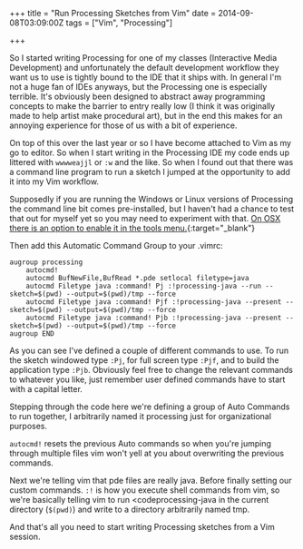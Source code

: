 +++
title = "Run Processing Sketches from Vim"
date = 2014-09-08T03:09:00Z
tags = ["Vim", "Processing"]

+++

So I started writing Processing for one of my classes (Interactive Media Development) and unfortunately the default development workflow they want us to use is tightly bound to the IDE that it ships with. In general I'm not a huge fan of IDEs anyways, but the Processing one is especially terrible. It's obviously been designed to abstract away programming concepts to make the barrier to entry really low (I think it was originally made to help artist make procedural art), but in the end this makes for an annoying experience for those of us with a bit of experience.

<!-- more -->

On top of this over the last year or so I have become attached to Vim as my go to editor. So when I start writing in the Processing IDE my code ends up littered with <code>wwwweajjl</code> or <code>:w</code> and the like. So when I found out that there was a command line program to run a sketch I jumped at the opportunity to add it into my Vim workflow.

Supposedly if you are running the Windows or Linux versions of Processing the command line bit comes pre-installed, but I haven't had a chance to test that out for myself yet so you may need to experiment with that. [On OSX there is an option to enable it in the tools menu.](https://github.com/processing/processing/wiki/Command-Line){:target="_blank"}

Then add this Automatic Command Group to your .vimrc:

~~~
augroup processing
	autocmd!
	autocmd BufNewFile,BufRead *.pde setlocal filetype=java
	autocmd Filetype java :command! Pj :!processing-java --run --sketch=$(pwd) --output=$(pwd)/tmp --force
	autocmd Filetype java :command! Pjf :!processing-java --present --sketch=$(pwd) --output=$(pwd)/tmp --force
	autocmd Filetype java :command! Pjb :!processing-java --present --sketch=$(pwd) --output=$(pwd)/tmp --force
augroup END
~~~

As you can see I've defined a couple of different commands to use. To run the sketch windowed type <code>:Pj</code>, for full screen type <code>:Pjf</code>, and to build the application type <code>:Pjb</code>. Obviously feel free to change the relevant commands to whatever you like, just remember user defined commands have to start with a capital letter.

Stepping through the code here we're defining a group of Auto Commands to run together, I arbitrarily named it processing just for organizational purposes.

<code>autocmd!</code> resets the previous Auto commands so when you're jumping through multiple files vim won't yell at you about overwriting the previous commands.

Next we're telling vim that pde files are really java. Before finally setting our custom commands. <code>:!</code> is how you execute shell commands from vim, so we're basically telling vim to run <codeprocessing-java</code> in the current directory (<code>$(pwd)</code>) and write to a directory arbitrarily named tmp.

And that's all you need to start writing Processing sketches from a Vim session.
